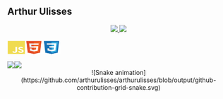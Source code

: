 ## Arthur Ulisses
<div align="center">
<div align="center">
  <a href="https://github.com/arthurulisses">
  <img height="180em" src="https://github-readme-stats.vercel.app/api?username=arthurulisses&show_icons=true&theme=codeSTACKr&include_all_commits=true&count_private=true"/>
  <img height="180em" src="https://github-readme-stats.vercel.app/api/top-langs/?username=arthurulisses&layout=compact&langs_count=7&theme=codeSTACKr"/>
</div>
<div style="display: inline_block"><br>
  <img align="left" alt="Js" height="30" width="40" src="https://raw.githubusercontent.com/devicons/devicon/master/icons/javascript/javascript-plain.svg">
  <img align="left" alt="HTML" height="30" width="40" src="https://raw.githubusercontent.com/devicons/devicon/master/icons/html5/html5-original.svg">
  <img align="left" alt="CSS" height="30" width="40" src="https://raw.githubusercontent.com/devicons/devicon/master/icons/css3/css3-original.svg">
  
</div>
<br>
 
  ##
  
 <div> 
  <a href="https://www.instagram.com/arthurulisses.l/?utm_medium=copy_link" target="_blank"><img src="https://img.shields.io/badge/-Instagram-%23E4405F?style=for-the-badge&logo=instagram&logoColor=white" target="_blank" align="left"></a>
   <a href="https://api.whatsapp.com/send?phone=88992095877" target="_blank"><img src="https://img.shields.io/badge/WhatsApp-25D366?style=for-the-badge&logo=whatsapp&logoColor=white" target="_blank" align="left"></a>
 <br>
![Snake animation](https://github.com/arthurulisses/arthurulisses/blob/output/github-contribution-grid-snake.svg)
 
</div>
